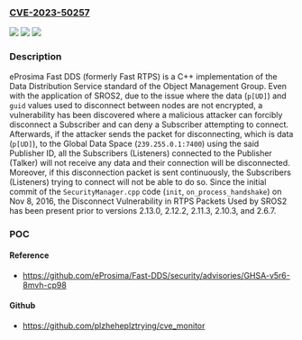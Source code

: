 ### [CVE-2023-50257](https://cve.mitre.org/cgi-bin/cvename.cgi?name=CVE-2023-50257)
![](https://img.shields.io/static/v1?label=Product&message=Fast-DDS&color=blue)
![](https://img.shields.io/static/v1?label=Version&message=%3D%20%3E%3D%202.12.0%2C%20%3C%202.12.2%20&color=brighgreen)
![](https://img.shields.io/static/v1?label=Vulnerability&message=CWE-284%3A%20Improper%20Access%20Control&color=brighgreen)

### Description

eProsima Fast DDS (formerly Fast RTPS) is a C++ implementation of the Data Distribution Service standard of the Object Management Group. Even with the application of SROS2, due to the issue where the data (`p[UD]`) and `guid` values used to disconnect between nodes are not encrypted, a vulnerability has been discovered where a malicious attacker can forcibly disconnect a Subscriber and can deny a Subscriber attempting to connect. Afterwards, if the attacker sends the packet for disconnecting, which is data (`p[UD]`), to the Global Data Space (`239.255.0.1:7400`) using the said Publisher ID, all the Subscribers (Listeners) connected to the Publisher (Talker) will not receive any data and their connection will be disconnected. Moreover, if this disconnection packet is sent continuously, the Subscribers (Listeners) trying to connect will not be able to do so. Since the initial commit of the `SecurityManager.cpp` code (`init`, `on_process_handshake`) on Nov 8, 2016, the Disconnect Vulnerability in RTPS Packets Used by SROS2 has been present prior to versions 2.13.0, 2.12.2, 2.11.3, 2.10.3, and 2.6.7.

### POC

#### Reference
- https://github.com/eProsima/Fast-DDS/security/advisories/GHSA-v5r6-8mvh-cp98

#### Github
- https://github.com/plzheheplztrying/cve_monitor

